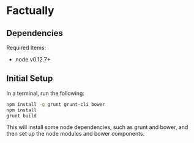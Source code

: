 # Factually

## Dependencies

Required Items:
- node v0.12.7+

## Initial Setup

In a terminal, run the following:

```bash
npm install -g grunt grunt-cli bower
npm install
grunt build
```

This will install some node dependencies, such as grunt and bower, and then set up the node modules and bower components.
